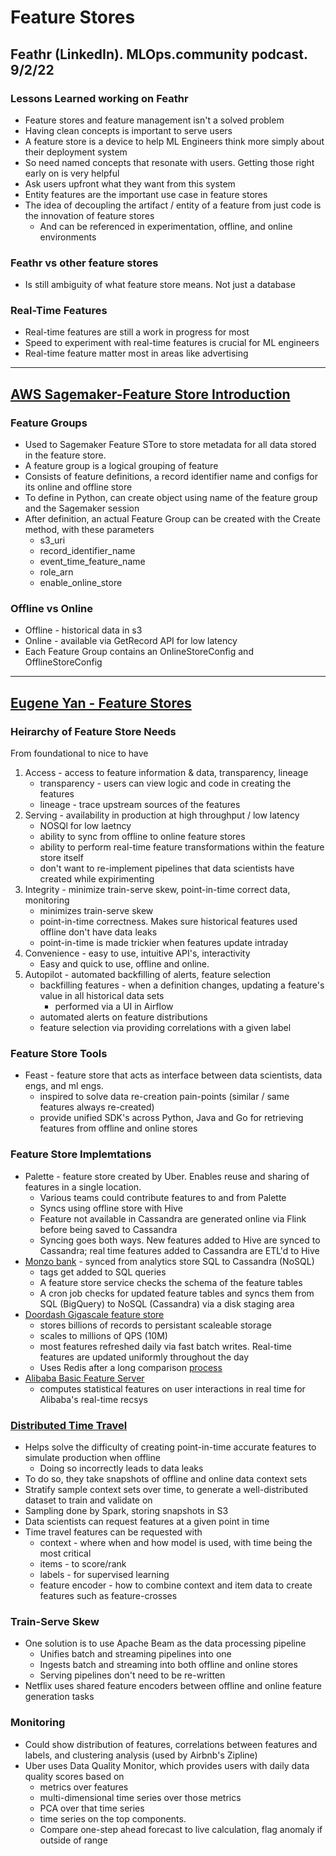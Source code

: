 # Feature Stores

## Feathr (LinkedIn). MLOps.community podcast. 9/2/22

### Lessons Learned working on Feathr
* Feature stores and feature management isn't a solved problem
* Having clean concepts is important to serve users
* A feature store is a device to help ML Engineers think more simply about their deployment system
* So need named concepts that resonate with users. Getting those right early on is very helpful
* Ask users upfront what they want from this system
* Entity features are the important use case in feature stores
* The idea of decoupling the artifact / entity of a feature from just code is the innovation of feature stores
	* And can be referenced in experimentation, offline, and online environments 

### Feathr vs other feature stores
* Is still ambiguity of what feature store means. Not just a database

### Real-Time Features
* Real-time features are still a work in progress for most
* Speed to experiment with real-time features is crucial for ML engineers
* Real-time feature matter most in areas like advertising
***

## [AWS Sagemaker-Feature Store Introduction](https://sagemaker-examples.readthedocs.io/en/latest/sagemaker-featurestore/feature_store_introduction.html)

### Feature Groups
* Used to Sagemaker Feature STore to store metadata for all data stored in the feature store. 
* A feature group is a logical grouping of feature
* Consists of feature definitions, a record identifier name and configs for its online and offline store
* To define in Python, can create object using name of the feature group and the Sagemaker session
* After definition, an actual Feature Group can be created with the Create method, with these parameters
	* s3_uri
	* record_identifier_name
	* event_time_feature_name
	* role_arn
	* enable_online_store 

### Offline vs Online
* Offline - historical data in s3
* Online - available via GetRecord API for low latency
* Each Feature Group contains an OnlineStoreConfig and OfflineStoreConfig 
***

## [Eugene Yan - Feature Stores](https://eugeneyan.com/writing/feature-stores/)

### Heirarchy of Feature Store Needs
From foundational to nice to have
1. Access - access to feature information & data, transparency, lineage
	* transparency - users can view logic and code in creating the features
	* lineage - trace upstream sources of the features
2. Serving - availability in production at high throughput / low latency
	* NOSQl for low laetncy
	* ability to sync from offline to online feature stores
	* ability to perform real-time feature transformations within the feature store itself
	* don't want to re-implement pipelines that data scientists have created while expirimenting
3. Integrity - minimize train-serve skew, point-in-time correct data, monitoring
	* minimizes train-serve skew
	* point-in-time correctness. Makes sure historical features used offline don't have data leaks
	* point-in-time is made trickier when features update intraday
4. Convenience - easy to use, intuitive API's, interactivity
	* Easy and quick to use, offline and online. 
5. Autopilot - automated backfilling of alerts, feature selection
	* backfilling features - when a definition changes, updating a feature's value in all historical data sets 
		* performed via a UI in Airflow
	* automated alerts on feature distributions
	* feature selection via providing correlations with a given label

### Feature Store Tools
* Feast - feature store that acts as interface between data scientists, data engs, and ml engs. 
	* inspired to solve data re-creation pain-points (similar / same features always re-created)
	* provide unified SDK's across Python, Java and Go for retrieving features from offline and online stores

### Feature Store Implemtations
* Palette - feature store created by Uber. Enables reuse and sharing of features in a single location.
	* Various teams could contribute features to and from Palette
	* Syncs using offline store with Hive 
	* Feature not available in Cassandra are generated online via Flink before being saved to Cassandra
	* Syncing goes both ways. New features added to Hive are synced to Cassandra; real time features added to Cassandra are ETL'd to Hive
* [Monzo bank](https://nlathia.github.io/2020/12/Building-a-feature-store.html) - synced from analytics store SQL to Cassandra (NoSQL)
	* tags get added to SQL queries 
	* A feature store service checks the schema of the feature tables 
	* A cron job checks for updated feature tables and syncs them from SQL (BigQuery) to NoSQL (Cassandra) via a disk staging area
* [Doordash Gigascale feature store](https://doordash.engineering/2020/11/19/building-a-gigascale-ml-feature-store-with-redis/)
	* stores billions of records to persistant scaleable storage
	* scales to millions of QPS (10M)
	* most features refreshed daily via fast batch writes. Real-time features are updated uniformly throughout the day
	* Uses Redis after a long comparison [process](https://doordash.engineering/2020/11/19/building-a-gigascale-ml-feature-store-with-redis/)
* [Alibaba Basic Feature Server](https://102.alibaba.com/detail?id=183) 
	* computes statistical features on user interactions in real time for Alibaba's real-time recsys

### [Distributed Time Travel](https://netflixtechblog.com/distributed-time-travel-for-feature-generation-389cccdd3907?gi=7f62ff23602)
* Helps solve the difficulty of creating point-in-time accurate features to simulate production when offline
	* Doing so incorrectly leads to data leaks
* To do so, they take snapshots of offline and online data context sets
* Stratify sample context sets over time, to generate a well-distributed dataset to train and validate on
* Sampling done by Spark, storing snapshots in S3
* Data scientists can request features at a given point in time
* Time travel features can be requested with
	* context - where when and how model is used, with time being the most critical
	* items - to score/rank
	* labels - for supervised learning
	* feature encoder - how to combine context and item data to create features such as feature-crosses

### Train-Serve Skew
* One solution is to use Apache Beam as the data processing pipeline
	* Unifies batch and streaming pipelines into one
	* Ingests batch and streaming into both offline and online stores
	* Serving pipelines don't need to be re-written
* Netflix uses shared feature encoders between offline and online feature generation tasks

### Monitoring
* Could show distribution of features, correlations between features and labels, and clustering analysis (used by Airbnb's Zipline)
* Uber uses Data Quality Monitor, which provides users with daily data quality scores based on 
	* metrics over features
	* multi-dimensional time series over those metrics
	* PCA over that time series
	* time series on the top components. 
	* Compare one-step ahead forecast to live calculation, flag anomaly if outside of range